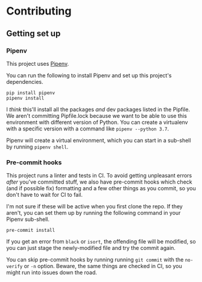 # Contributing

## Getting set up

### Pipenv

This project uses [Pipenv](https://pipenv.pypa.io/en/latest/).

You can run the following to install Pipenv and set up this project's dependencies.

```
pip install pipenv
pipenv install
```

I *think* this'll install all the packages *and* dev packages listed in the Pipfile. We aren't committing Pipfile.lock because we want to be able to use this environment with different version of Python. You can create a virtualenv with a specific version with a command like `pipenv --python 3.7`.

Pipenv will create a virtual environment, which you can start in a sub-shell by running `pipenv shell`.

### Pre-commit hooks

This project runs a linter and tests in CI. To avoid getting unpleasant errors *after* you've committed stuff, we also have pre-commit hooks which check (and if possible fix) formatting and a few other things as you commit, so you don't have to wait for CI to fail.

I'm not sure if these will be active when you first clone the repo. If they aren't, you can set them up by running the following command in your Pipenv sub-shell.

```
pre-commit install
```

If you get an error from `black` or `isort`, the offending file will be modified, so you can just stage the newly-modified file and try the commit again.

You can skip pre-commit hooks by running running `git commit` with the `no-verify` or `-n` option. Beware, the same things are checked in CI, so you might run into issues down the road.
